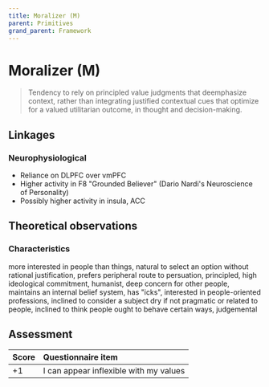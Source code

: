 ```yaml
---
title: Moralizer (M)
parent: Primitives
grand_parent: Framework
---
```


# Moralizer (M)


>Tendency to rely on principled value judgments that deemphasize context, rather than integrating justified contextual cues that optimize for a valued utilitarian outcome, in thought and decision-making.

## Linkages

### Neurophysiological

* Reliance on DLPFC over vmPFC
* Higher activity in F8 "Grounded Believer" (Dario Nardi's Neuroscience of Personality)
* Possibly higher activity in insula, ACC

## Theoretical observations

### Characteristics

more interested in people than things, natural to select an option without rational justification, prefers peripheral route to persuation, principled, high ideological commitment, humanist, deep concern for other people, maintains an internal belief system, has "icks", interested in people-oriented professions, inclined to consider a subject dry if not pragmatic or related to people, inclined to think people ought to behave certain ways, judgemental

## Assessment

| Score | Questionnaire item |
| :-----| :--------- |
| +1    | I can appear inflexible with my values |
